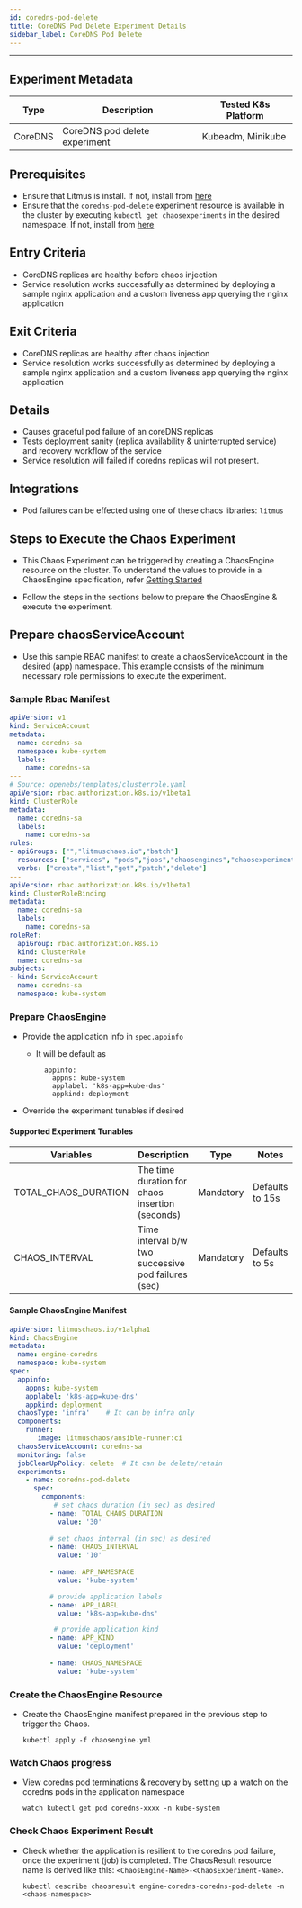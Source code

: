 ```yaml
---
id: coredns-pod-delete
title: CoreDNS Pod Delete Experiment Details
sidebar_label: CoreDNS Pod Delete
---
```

------

## Experiment Metadata

| Type      | Description                   | Tested K8s Platform    |
| ----------| ------------------------------| ---------------------- |
| CoreDNS   | CoreDNS pod delete experiment | Kubeadm, Minikube      |

## Prerequisites
- Ensure that Litmus is install. If not, install from [here](https://docs.litmuschaos.io/docs/getstarted/)
- Ensure that the `coredns-pod-delete` experiment resource is available in the cluster by executing `kubectl get chaosexperiments` in the desired namespace. If not, install from [here](https://hub.litmuschaos.io/api/chaos?file=charts/coredns/coredns-pod-delete/experiment.yaml)

## Entry Criteria

- CoreDNS replicas are healthy before chaos injection
- Service resolution works successfully as determined by deploying a sample nginx application and a custom liveness app querying the nginx application

## Exit Criteria

- CoreDNS replicas are healthy after chaos injection
- Service resolution works successfully as determined by deploying a sample nginx application and a custom liveness app querying the nginx application

## Details

- Causes graceful pod failure of an coreDNS replicas
- Tests deployment sanity (replica availability & uninterrupted service) and recovery workflow of the service
- Service resolution will failed if coredns replicas will not present.

## Integrations

- Pod failures can be effected using one of these chaos libraries: `litmus`

## Steps to Execute the Chaos Experiment

- This Chaos Experiment can be triggered by creating a ChaosEngine resource on the cluster. To understand the values to provide in a ChaosEngine specification, refer [Getting Started](getstarted.md/#prepare-chaosengine)

- Follow the steps in the sections below to prepare the ChaosEngine & execute the experiment.

## Prepare chaosServiceAccount
- Use this sample RBAC manifest to create a chaosServiceAccount in the desired (app) namespace. This example consists of the minimum necessary role permissions to execute the experiment.

### Sample Rbac Manifest
```yaml
apiVersion: v1
kind: ServiceAccount
metadata:
  name: coredns-sa
  namespace: kube-system
  labels:
    name: coredns-sa
---
# Source: openebs/templates/clusterrole.yaml
apiVersion: rbac.authorization.k8s.io/v1beta1
kind: ClusterRole
metadata:
  name: coredns-sa
  labels:
    name: coredns-sa
rules:
- apiGroups: ["","litmuschaos.io","batch"]
  resources: ["services", "pods","jobs","chaosengines","chaosexperiments","chaosresults"]
  verbs: ["create","list","get","patch","delete"]
---
apiVersion: rbac.authorization.k8s.io/v1beta1
kind: ClusterRoleBinding
metadata:
  name: coredns-sa
  labels:
    name: coredns-sa
roleRef:
  apiGroup: rbac.authorization.k8s.io
  kind: ClusterRole
  name: coredns-sa
subjects:
- kind: ServiceAccount
  name: coredns-sa
  namespace: kube-system
```

### Prepare ChaosEngine

- Provide the application info in `spec.appinfo`
  - It will be default as
    ```
      appinfo:
        appns: kube-system
        applabel: 'k8s-app=kube-dns'
        appkind: deployment
    ```

- Override the experiment tunables if desired

#### Supported Experiment Tunables

| Variables             | Description                                         | Type      | Notes           |
| ----------------------|-----------------------------------------------------|-----------|-----------------|
| TOTAL_CHAOS_DURATION  | The time duration for chaos insertion (seconds)     | Mandatory | Defaults to 15s |
| CHAOS_INTERVAL        | Time interval b/w two successive pod failures (sec) | Mandatory | Defaults to 5s | LIB                   | The chaos lib used to inject the chaos                | Optional  | Defaults to `litmus`, Supported: `litmus`  |

#### Sample ChaosEngine Manifest
```yaml
apiVersion: litmuschaos.io/v1alpha1
kind: ChaosEngine
metadata:
  name: engine-coredns
  namespace: kube-system
spec:
  appinfo:
    appns: kube-system
    applabel: 'k8s-app=kube-dns'
    appkind: deployment
  chaosType: 'infra'    # It can be infra only
  components:
    runner:
       image: litmuschaos/ansible-runner:ci
  chaosServiceAccount: coredns-sa
  monitoring: false
  jobCleanUpPolicy: delete  # It can be delete/retain
  experiments:
    - name: coredns-pod-delete
      spec:
        components:
           # set chaos duration (in sec) as desired
          - name: TOTAL_CHAOS_DURATION
            value: '30'
            
          # set chaos interval (in sec) as desired
          - name: CHAOS_INTERVAL
            value: '10'
            
          - name: APP_NAMESPACE
            value: 'kube-system'

          # provide application labels
          - name: APP_LABEL
            value: 'k8s-app=kube-dns'

           # provide application kind
          - name: APP_KIND
            value: 'deployment'
            
          - name: CHAOS_NAMESPACE
            value: 'kube-system'
```

### Create the ChaosEngine Resource

- Create the ChaosEngine manifest prepared in the previous step to trigger the Chaos.

  `kubectl apply -f chaosengine.yml`

### Watch Chaos progress

- View coredns pod terminations & recovery by setting up a watch on the coredns pods in the application namespace

  `watch kubectl get pod coredns-xxxx -n kube-system` 

### Check Chaos Experiment Result

- Check whether the application is resilient to the coredns pod failure, once the experiment (job) is completed. The ChaosResult resource name is derived like this: `<ChaosEngine-Name>-<ChaosExperiment-Name>`.

  `kubectl describe chaosresult engine-coredns-coredns-pod-delete -n <chaos-namespace>`
